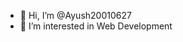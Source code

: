 - 👋 Hi, I’m @Ayush20010627
- 👀 I’m interested in Web Development 


<!---
Ayush20010627/Ayush20010627 is a ✨ special ✨ repository because its `README.md` (this file) appears on your GitHub profile.
You can click the Preview link to take a look at your changes.
--->
